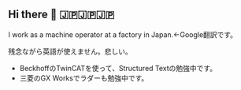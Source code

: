## Hi there 👋  🇯🇵🇯🇵🇯🇵
I work as a machine operator at a factory in Japan.←Google翻訳です。

残念ながら英語が使えません。悲しい。

- BeckhoffのTwinCATを使って、Structured Textの勉強中です。
- 三菱のGX Worksでラダーも勉強中です。

<!--
**Take-Koma/Take-Koma** is a ✨ _special_ ✨ repository because its `README.md` (this file) appears on your GitHub profile.

Here are some ideas to get you started:

- 🔭 I’m currently working on ...
- 🌱 I’m currently learning ...
- 👯 I’m looking to collaborate on ...
- 🤔 I’m looking for help with ...
- 💬 Ask me about ...
- 📫 How to reach me: ...
- 😄 Pronouns: ...
- ⚡ Fun fact: ...
-->
